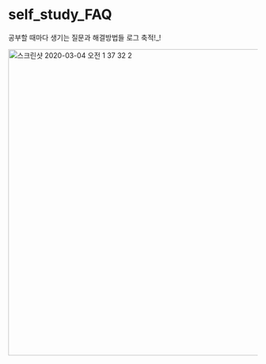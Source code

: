 # self_study_FAQ

공부할 때마다 생기는 질문과 해결방법들 로그 축적!_!

<img width="618" alt="스크린샷 2020-03-04 오전 1 37 32 2" src="https://user-images.githubusercontent.com/54705440/92101952-d47fea00-ee18-11ea-94c9-4fa64dc08ba9.png">

